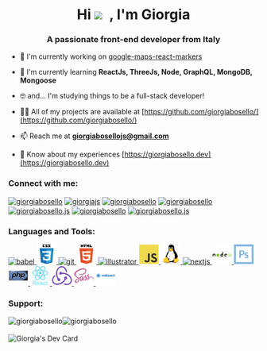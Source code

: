 <h1 align="center">Hi <img src="https://user-images.githubusercontent.com/1303154/88677602-1635ba80-d120-11ea-84d8-d263ba5fc3c0.gif" style="max-width: 100%; display: inline-block; width: 30px;" />, I'm Giorgia</h1>
<h3 align="center">A passionate front-end developer from Italy</h3>

- 🔭 I'm currently working on [google-maps-react-markers](https://github.com/giorgiabosello/google-maps-react-markers)

- 🌱 I'm currently learning **ReactJs, ThreeJs, Node, GraphQL, MongoDB, Mongoose**

- 🤓 and... I'm studying things to be a full-stack developer!

- 👨‍💻 All of my projects are available at [https://github.com/giorgiabosello/](https://github.com/giorgiabosello/)

- 📫 Reach me at **giorgiabosellojs@gmail.com**

- 📄 Know about my experiences [https://giorgiabosello.dev](https://giorgiabosello.dev)

<h3 align="left">Connect with me:</h3>
<p align="left">
<a href="https://codepen.io/giorgiabosello" target="blank"><img align="center" src="https://raw.githubusercontent.com/rahuldkjain/github-profile-readme-generator/master/src/images/icons/Social/codepen.svg" alt="giorgiabosello" height="30" width="40" /></a>
<a href="https://dev.to/giorgiajs" target="blank"><img align="center" src="https://raw.githubusercontent.com/rahuldkjain/github-profile-readme-generator/master/src/images/icons/Social/devto.svg" alt="giorgiajs" height="30" width="40" /></a>
<a href="https://twitter.com/giorgiabosello" target="blank"><img align="center" src="https://raw.githubusercontent.com/rahuldkjain/github-profile-readme-generator/master/src/images/icons/Social/twitter.svg" alt="giorgiabosello" height="30" width="40" /></a>
<a href="https://linkedin.com/in/giorgiabosello" target="blank"><img align="center" src="https://raw.githubusercontent.com/rahuldkjain/github-profile-readme-generator/master/src/images/icons/Social/linked-in-alt.svg" alt="giorgiabosello" height="30" width="40" /></a>
<a href="https://codesandbox.com/giorgiabosello.js" target="blank"><img align="center" src="https://raw.githubusercontent.com/rahuldkjain/github-profile-readme-generator/master/src/images/icons/Social/codesandbox.svg" alt="giorgiabosello.js" height="30" width="40" /></a>
<a href="https://fb.com/giorgiabosello" target="blank"><img align="center" src="https://raw.githubusercontent.com/rahuldkjain/github-profile-readme-generator/master/src/images/icons/Social/facebook.svg" alt="giorgiabosello" height="30" width="40" /></a>
<a href="https://instagram.com/giorgiabosello.js" target="blank"><img align="center" src="https://raw.githubusercontent.com/rahuldkjain/github-profile-readme-generator/master/src/images/icons/Social/instagram.svg" alt="giorgiabosello.js" height="30" width="40" /></a>
</p>

<h3 align="left">Languages and Tools:</h3>
<p align="left"> <a href="https://babeljs.io/" target="_blank" rel="noreferrer"> <img src="https://www.vectorlogo.zone/logos/babeljs/babeljs-icon.svg" alt="babel" width="40" height="40"/> </a> <a href="https://www.w3schools.com/css/" target="_blank" rel="noreferrer"> <img src="https://raw.githubusercontent.com/devicons/devicon/master/icons/css3/css3-original-wordmark.svg" alt="css3" width="40" height="40"/> </a> <a href="https://git-scm.com/" target="_blank" rel="noreferrer"> <img src="https://www.vectorlogo.zone/logos/git-scm/git-scm-icon.svg" alt="git" width="40" height="40"/> </a> <a href="https://www.w3.org/html/" target="_blank" rel="noreferrer"> <img src="https://raw.githubusercontent.com/devicons/devicon/master/icons/html5/html5-original-wordmark.svg" alt="html5" width="40" height="40"/> </a> <a href="https://www.adobe.com/in/products/illustrator.html" target="_blank" rel="noreferrer"> <img src="https://www.vectorlogo.zone/logos/adobe_illustrator/adobe_illustrator-icon.svg" alt="illustrator" width="40" height="40"/> </a> <a href="https://developer.mozilla.org/en-US/docs/Web/JavaScript" target="_blank" rel="noreferrer"> <img src="https://raw.githubusercontent.com/devicons/devicon/master/icons/javascript/javascript-original.svg" alt="javascript" width="40" height="40"/> </a> <a href="https://www.linux.org/" target="_blank" rel="noreferrer"> <img src="https://raw.githubusercontent.com/devicons/devicon/master/icons/linux/linux-original.svg" alt="linux" width="40" height="40"/> </a> <a href="https://nextjs.org/" target="_blank" rel="noreferrer"> <img src="https://cdn.worldvectorlogo.com/logos/nextjs-2.svg" alt="nextjs" width="40" height="40"/> </a> <a href="https://nodejs.org" target="_blank" rel="noreferrer"> <img src="https://raw.githubusercontent.com/devicons/devicon/master/icons/nodejs/nodejs-original-wordmark.svg" alt="nodejs" width="40" height="40"/> </a> <a href="https://www.photoshop.com/en" target="_blank" rel="noreferrer"> <img src="https://raw.githubusercontent.com/devicons/devicon/master/icons/photoshop/photoshop-line.svg" alt="photoshop" width="40" height="40"/> </a> <a href="https://www.php.net" target="_blank" rel="noreferrer"> <img src="https://raw.githubusercontent.com/devicons/devicon/master/icons/php/php-original.svg" alt="php" width="40" height="40"/> </a> <a href="https://reactjs.org/" target="_blank" rel="noreferrer"> <img src="https://raw.githubusercontent.com/devicons/devicon/master/icons/react/react-original-wordmark.svg" alt="react" width="40" height="40"/> </a> <a href="https://redux.js.org" target="_blank" rel="noreferrer"> <img src="https://raw.githubusercontent.com/devicons/devicon/master/icons/redux/redux-original.svg" alt="redux" width="40" height="40"/> </a> <a href="https://sass-lang.com" target="_blank" rel="noreferrer"> <img src="https://raw.githubusercontent.com/devicons/devicon/master/icons/sass/sass-original.svg" alt="sass" width="40" height="40"/> </a> <a href="https://webpack.js.org" target="_blank" rel="noreferrer"> <img src="https://raw.githubusercontent.com/devicons/devicon/d00d0969292a6569d45b06d3f350f463a0107b0d/icons/webpack/webpack-original-wordmark.svg" alt="webpack" width="40" height="40"/> </a> </p>

<h3 align="left">Support:</h3>
<p><a href="https://www.buymeacoffee.com/giorgiabosello"> <img align="left" src="https://cdn.buymeacoffee.com/buttons/v2/default-yellow.png" height="35" width="auto" alt="giorgiabosello" /></a><a href="https://www.paypal.me/giorgiabosello"> <img align="left" src="https://img.shields.io/badge/PayPal-00457C?style=for-the-badge&logo=paypal&logoColor=white" height="35" width="auto" alt="giorgiabosello" /></a></p><br><br>
<a href="https://app.daily.dev/giorgiajs"><img align="left" src="https://api.daily.dev/devcards/fd74526f930d4d22b0c8618a540a6414.png?r=44l" width="400" alt="Giorgia's Dev Card"/></a>

